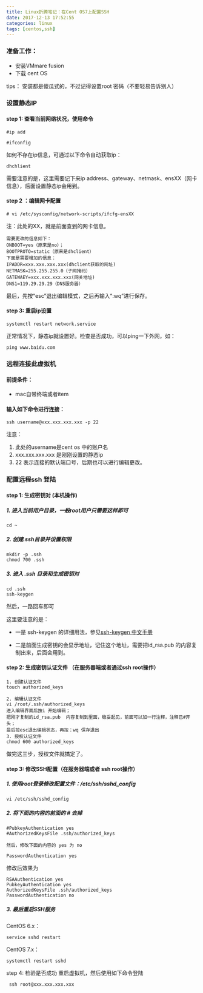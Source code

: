 ```yaml
---
title: Linux折腾笔记：在Cent OS7上配置SSH
date: 2017-12-13 17:52:55
categories: linux
tags: [centos,ssh] 
---
```


### 准备工作：
* 安装VMmare fusion
* 下载 cent OS

tips： 安装都是傻瓜式的，不过记得设置root 密码（不要轻易告诉别人）

### 设置静态IP
#### step 1: 查看当前网络状况，使用命令

```
#ip add

#ifconfig
```
如何不存在ip信息，可通过以下命令自动获取ip：

```
dhchlient
```
需要注意的是，这里需要记下来ip address、gateway、netmask、ensXX（网卡信息），后面设置静态ip会用到。

<!--more-->
#### step 2 ：编辑网卡配置

```
# vi /etc/sysconfig/network-scripts/ifcfg-ensXX
```
注：此处的XX，就是前面查到的网卡信息。

```
需要更改的信息如下：
ONBOOT=yes（原来是no）；
BOOTPROTO=static（原来是dhclient）
下面是需要增加的信息：
IPADDR=xxx.xxx.xxx.xxx(dhclient获取的网址)
NETMASK=255.255.255.0（子网掩码）
GATEWAEY=xxx.xxx.xxx.xxx(网关地址)
DNS1=119.29.29.29（DNS服务器）
```

最后，先按“esc”退出编辑模式，之后再输入“:wq”进行保存。
#### step 3: 重启ip设置

```
systemctl restart network.service

```
正常情况下，静态ip就设置好。检查是否成功，可以ping一下外网，如：

```
ping www.baidu.com
```
### 远程连接此虚拟机

#### 前提条件：

* mac自带终端或者item

#### 输入如下命令进行连接：

```
ssh username@xxx.xxx.xxx.xxx -p 22
```
注意：
1.  此处的username是cent os 中的账户名
2.  xxx.xxx.xxx.xxx 是刚刚设置的静态ip
3.  22 表示连接的默认端口号，后期也可以进行编辑更改。

### 配置远程ssh 登陆
#### step 1:  生成密钥对 (本机操作)

##### 1. 进入当前用户目录，一般root用户只需要这样即可

```
cd ~
```
#####  2. 创建.ssh目录并设置权限

```
mkdir -p .ssh
chmod 700 .ssh
```
##### 3. 进入 .ssh 目录和生成密钥对

```
cd .ssh
ssh-keygen
```
然后，一路回车即可

这里要注意的是：

* 一是 ssh-keygen 的详细用法，参见[ssh-keygen 中文手册](http://www.jinbuguo.com/openssh/ssh-keygen.html)

* 二是前面生成密钥的会显示地址，记住这个地址，需要把id_rsa.pub 的内容复制出来，后面会用到。

#### step 2: 生成密钥认证文件 （在服务器端或者通过ssh root操作）

```
1. 创建认证文件
touch authorized_keys

2. 编辑认证文件
vi /root/.ssh/authorized_keys
进入编辑界面后按i 开始编辑；
把刚才复制的id_rsa.pub  内容复制到里面，稳妥起见，前面可以加一行注释，注释已#开头；
最后按esc退出编辑状态，再按：wq 保存退出
3. 授权认证文件
chmod 600 authorized_keys
```

做完这三步，授权文件就搞定了。

#### step 3: 修改SSH配置（在服务器端或者 ssh root操作）

##### 1. 使用root登录修改配置文件：/etc/ssh/sshd_config

```
vi /etc/ssh/sshd_config
```
##### 2. 将下面的内容的前面的 # 去掉

```
#PubkeyAuthentication yes
#AuthorizedKeysFile .ssh/authorized_keys

然后，修改下面的内容的 yes 为 no

PasswordAuthentication yes
```
修改后效果为

```
RSAAuthentication yes
PubkeyAuthentication yes
AuthorizedKeysFile .ssh/authorized_keys
PasswordAuthentication no

```
##### 3. 最后重启SSH服务

CentOS 6.x：

```
service sshd restart

```
CentOS 7.x：

```
systemctl restart sshd
```

step 4: 检验是否成功
 重启虚拟机，然后使用如下命令登陆
 
```
 ssh root@xxx.xxx.xxx.xxx
``` 

